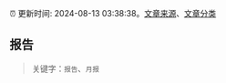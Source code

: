 :alarm_clock: 更新时间: 2024-08-13 03:38:38。[文章来源](/README.md)、[文章分类](/TAGS.md)

## 报告


> 关键字：`报告`、`月报`



